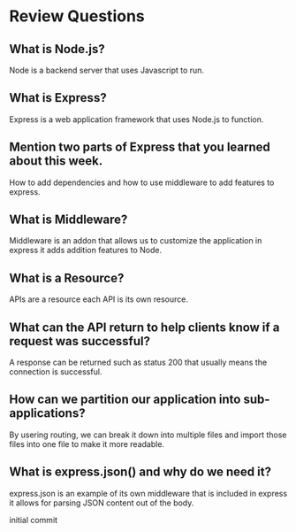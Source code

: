 # Review Questions

## What is Node.js?

Node is a backend server that uses Javascript to run.

## What is Express?

Express is a web application framework that uses Node.js to function.

## Mention two parts of Express that you learned about this week.

How to add dependencies and how to use middleware to add features to express.

## What is Middleware?

Middleware is an addon that allows us to customize the application in express it adds addition features to Node.

## What is a Resource?

APIs are a resource each API is its own resource.

## What can the API return to help clients know if a request was successful?
A response can be returned such as status 200 that usually means the connection is successful.

## How can we partition our application into sub-applications?

By usering routing, we can break it down into multiple files and import those files into one file to make it more readable.

## What is express.json() and why do we need it?

express.json is an example of its own middleware that is included in express it allows for parsing JSON content out of the body.

initial commit
